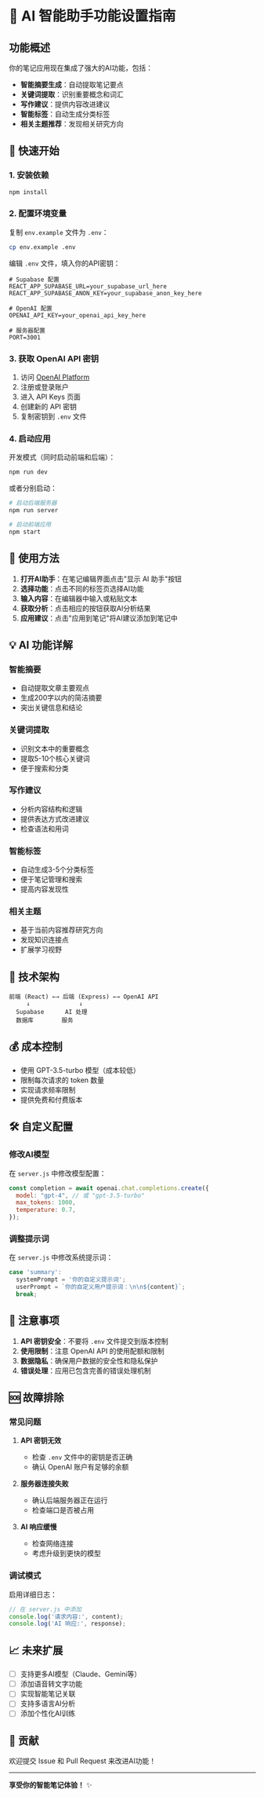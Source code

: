 # 🤖 AI 智能助手功能设置指南

## 功能概述

你的笔记应用现在集成了强大的AI功能，包括：

- **智能摘要生成**：自动提取笔记要点
- **关键词提取**：识别重要概念和词汇
- **写作建议**：提供内容改进建议
- **智能标签**：自动生成分类标签
- **相关主题推荐**：发现相关研究方向

## 🚀 快速开始

### 1. 安装依赖

```bash
npm install
```

### 2. 配置环境变量

复制 `env.example` 文件为 `.env`：

```bash
cp env.example .env
```

编辑 `.env` 文件，填入你的API密钥：

```env
# Supabase 配置
REACT_APP_SUPABASE_URL=your_supabase_url_here
REACT_APP_SUPABASE_ANON_KEY=your_supabase_anon_key_here

# OpenAI 配置
OPENAI_API_KEY=your_openai_api_key_here

# 服务器配置
PORT=3001
```

### 3. 获取 OpenAI API 密钥

1. 访问 [OpenAI Platform](https://platform.openai.com/)
2. 注册或登录账户
3. 进入 API Keys 页面
4. 创建新的 API 密钥
5. 复制密钥到 `.env` 文件

### 4. 启动应用

开发模式（同时启动前端和后端）：

```bash
npm run dev
```

或者分别启动：

```bash
# 启动后端服务器
npm run server

# 启动前端应用
npm start
```

## 📝 使用方法

1. **打开AI助手**：在笔记编辑界面点击"显示 AI 助手"按钮
2. **选择功能**：点击不同的标签页选择AI功能
3. **输入内容**：在编辑器中输入或粘贴文本
4. **获取分析**：点击相应的按钮获取AI分析结果
5. **应用建议**：点击"应用到笔记"将AI建议添加到笔记中

## 💡 AI 功能详解

### 智能摘要
- 自动提取文章主要观点
- 生成200字以内的简洁摘要
- 突出关键信息和结论

### 关键词提取
- 识别文本中的重要概念
- 提取5-10个核心关键词
- 便于搜索和分类

### 写作建议
- 分析内容结构和逻辑
- 提供表达方式改进建议
- 检查语法和用词

### 智能标签
- 自动生成3-5个分类标签
- 便于笔记管理和搜索
- 提高内容发现性

### 相关主题
- 基于当前内容推荐研究方向
- 发现知识连接点
- 扩展学习视野

## 🔧 技术架构

```
前端 (React) ←→ 后端 (Express) ←→ OpenAI API
     ↓              ↓
  Supabase      AI 处理
  数据库        服务
```

## 💰 成本控制

- 使用 GPT-3.5-turbo 模型（成本较低）
- 限制每次请求的 token 数量
- 实现请求频率限制
- 提供免费和付费版本

## 🛠️ 自定义配置

### 修改AI模型

在 `server.js` 中修改模型配置：

```javascript
const completion = await openai.chat.completions.create({
  model: "gpt-4", // 或 "gpt-3.5-turbo"
  max_tokens: 1000,
  temperature: 0.7,
});
```

### 调整提示词

在 `server.js` 中修改系统提示词：

```javascript
case 'summary':
  systemPrompt = '你的自定义提示词';
  userPrompt = `你的自定义用户提示词：\n\n${content}`;
  break;
```

## 🚨 注意事项

1. **API 密钥安全**：不要将 `.env` 文件提交到版本控制
2. **使用限制**：注意 OpenAI API 的使用配额和限制
3. **数据隐私**：确保用户数据的安全性和隐私保护
4. **错误处理**：应用已包含完善的错误处理机制

## 🆘 故障排除

### 常见问题

1. **API 密钥无效**
   - 检查 `.env` 文件中的密钥是否正确
   - 确认 OpenAI 账户有足够的余额

2. **服务器连接失败**
   - 确认后端服务器正在运行
   - 检查端口是否被占用

3. **AI 响应缓慢**
   - 检查网络连接
   - 考虑升级到更快的模型

### 调试模式

启用详细日志：

```javascript
// 在 server.js 中添加
console.log('请求内容:', content);
console.log('AI 响应:', response);
```

## 📈 未来扩展

- [ ] 支持更多AI模型（Claude、Gemini等）
- [ ] 添加语音转文字功能
- [ ] 实现智能笔记关联
- [ ] 支持多语言AI分析
- [ ] 添加个性化AI训练

## 🤝 贡献

欢迎提交 Issue 和 Pull Request 来改进AI功能！

---

**享受你的智能笔记体验！** ✨ 